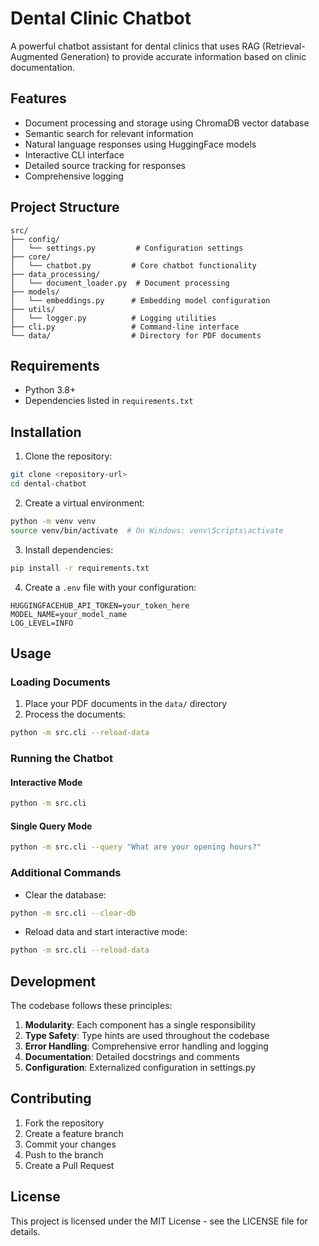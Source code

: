 # Dental Clinic Chatbot

A powerful chatbot assistant for dental clinics that uses RAG (Retrieval-Augmented Generation) to provide accurate information based on clinic documentation.

## Features

- Document processing and storage using ChromaDB vector database
- Semantic search for relevant information
- Natural language responses using HuggingFace models
- Interactive CLI interface
- Detailed source tracking for responses
- Comprehensive logging

## Project Structure

```
src/
├── config/
│   └── settings.py         # Configuration settings
├── core/
│   └── chatbot.py         # Core chatbot functionality
├── data_processing/
│   └── document_loader.py  # Document processing
├── models/
│   └── embeddings.py      # Embedding model configuration
├── utils/
│   └── logger.py          # Logging utilities
├── cli.py                 # Command-line interface
└── data/                  # Directory for PDF documents
```

## Requirements

- Python 3.8+
- Dependencies listed in `requirements.txt`

## Installation

1. Clone the repository:
```bash
git clone <repository-url>
cd dental-chatbot
```

2. Create a virtual environment:
```bash
python -m venv venv
source venv/bin/activate  # On Windows: venv\Scripts\activate
```

3. Install dependencies:
```bash
pip install -r requirements.txt
```

4. Create a `.env` file with your configuration:
```
HUGGINGFACEHUB_API_TOKEN=your_token_here
MODEL_NAME=your_model_name
LOG_LEVEL=INFO
```

## Usage

### Loading Documents

1. Place your PDF documents in the `data/` directory
2. Process the documents:
```bash
python -m src.cli --reload-data
```

### Running the Chatbot

#### Interactive Mode
```bash
python -m src.cli
```

#### Single Query Mode
```bash
python -m src.cli --query "What are your opening hours?"
```

### Additional Commands

- Clear the database:
```bash
python -m src.cli --clear-db
```

- Reload data and start interactive mode:
```bash
python -m src.cli --reload-data
```

## Development

The codebase follows these principles:

1. **Modularity**: Each component has a single responsibility
2. **Type Safety**: Type hints are used throughout the codebase
3. **Error Handling**: Comprehensive error handling and logging
4. **Documentation**: Detailed docstrings and comments
5. **Configuration**: Externalized configuration in settings.py

## Contributing

1. Fork the repository
2. Create a feature branch
3. Commit your changes
4. Push to the branch
5. Create a Pull Request

## License

This project is licensed under the MIT License - see the LICENSE file for details.